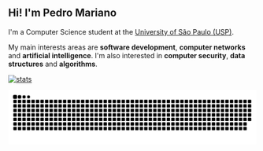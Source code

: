 ## Hi! I'm Pedro Mariano

I'm a Computer Science student at the [University of São Paulo (USP)](https://www.usp.br/).

My main interests areas are **software development**, **computer networks** and **artificial intelligence**.
I'm also interested in **computer security**, **data structures** and **algorithms**.

[![stats](https://github-readme-stats.vercel.app/api?username=cmhpedro&show_icons=true&theme=dracula&include_all_commits=true&count_private=true)](https://github.com/cmhpedro)

![snake animation](https://raw.githubusercontent.com/cmhpedro/cmhpedro/output/github-contribution-grid-snake.svg)

